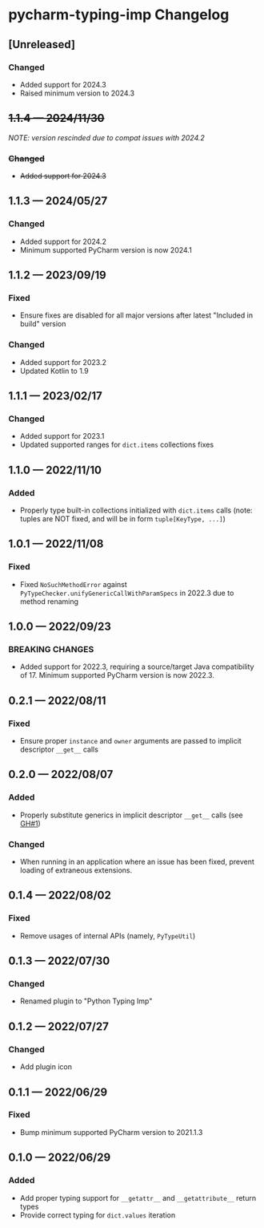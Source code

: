 <!-- Keep a Changelog guide -> https://keepachangelog.com -->

# pycharm-typing-imp Changelog

## [Unreleased]
### Changed
 - Added support for 2024.3
 - Raised minimum version to 2024.3


## ~~1.1.4 — 2024/11/30~~
_NOTE: version rescinded due to compat issues with 2024.2_

### ~~Changed~~
 - ~~Added support for 2024.3~~


## 1.1.3 — 2024/05/27
### Changed
 - Added support for 2024.2
 - Minimum supported PyCharm version is now 2024.1


## 1.1.2 — 2023/09/19
### Fixed
 - Ensure fixes are disabled for all major versions after latest "Included in build" version

### Changed
 - Added support for 2023.2
 - Updated Kotlin to 1.9


## 1.1.1 — 2023/02/17
### Changed
 - Added support for 2023.1
 - Updated supported ranges for `dict.items` collections fixes


## 1.1.0 — 2022/11/10
### Added
 - Properly type built-in collections initialized with `dict.items` calls (note: tuples are NOT fixed, and will be in form `tuple[KeyType, ...]`)


## 1.0.1 — 2022/11/08
### Fixed
 - Fixed `NoSuchMethodError` against `PyTypeChecker.unifyGenericCallWithParamSpecs` in 2022.3 due to method renaming


## 1.0.0 — 2022/09/23
### BREAKING CHANGES
 - Added support for 2022.3, requiring a source/target Java compatibility of 17. Minimum supported PyCharm version is now 2022.3.


## 0.2.1 — 2022/08/11
### Fixed
 - Ensure proper `instance` and `owner` arguments are passed to implicit descriptor `__get__` calls


## 0.2.0 — 2022/08/07
### Added
 - Properly substitute generics in implicit descriptor `__get__` calls (see [GH#1](https://github.com/theY4Kman/pycharm-typing-imp/issues/1))

### Changed
 - When running in an application where an issue has been fixed, prevent loading of extraneous extensions.


## 0.1.4 — 2022/08/02
### Fixed
 - Remove usages of internal APIs (namely, `PyTypeUtil`)


## 0.1.3 — 2022/07/30
### Changed
 - Renamed plugin to "Python Typing Imp"


## 0.1.2 — 2022/07/27
### Changed
 - Add plugin icon


## 0.1.1 — 2022/06/29
### Fixed
 - Bump minimum supported PyCharm version to 2021.1.3


## 0.1.0 — 2022/06/29
### Added
 - Add proper typing support for `__getattr__` and `__getattribute__` return types
 - Provide correct typing for `dict.values` iteration

